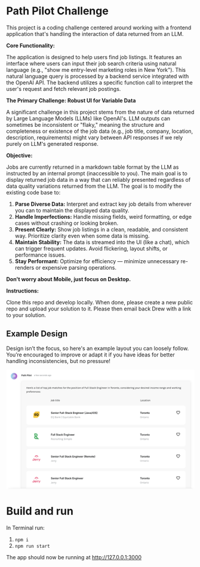 # Path Pilot Challenge
This project is a coding challenge centered around working with a frontend application that's handling the interaction of data returned from an LLM.

**Core Functionality:**

The application is designed to help users find job listings. It features an interface where users can input their job search criteria using natural language (e.g., "show me entry-level marketing roles in New York"). This natural language query is processed by a backend service integrated with the OpenAI API. The backend utilizes a specific function call to interpret the user's request and fetch relevant job postings.

**The Primary Challenge: Robust UI for Variable Data**

A significant challenge in this project stems from the nature of data returned by Large Language Models (LLMs) like OpenAI's. LLM outputs can sometimes be inconsistent or "flaky," meaning the structure and completeness or existence of the job data (e.g., job title, company, location, description, requirements) might vary between API responses if we rely purely on LLM's generated response.

**Objective:**

Jobs are currently returned in a markdown table format by the LLM as instructed by an internal prompt (inaccessible to you).
The main goal is to display returned job data in a way that can reliably presented regardless of data quality variations returned from the LLM. The goal is to modify the existing code base to:

1. **Parse Diverse Data:** Interpret and extract key job details from wherever you can to maintain the displayed data quality.
2. **Handle Imperfections:** Handle missing fields, weird formatting, or edge cases without crashing or looking broken.
3. **Present Clearly:** Show job listings in a clean, readable, and consistent way. Prioritize clarity even when some data is missing.
4. **Maintain Stability:** The data is streamed into the UI (like a chat), which can trigger frequent updates. Avoid flickering, layout shifts, or performance issues.
5. **Stay Performant:** Optimize for efficiency — minimize unnecessary re-renders or expensive parsing operations.

**Don't worry about Mobile, just focus on Desktop.**

**Instructions:**

Clone this repo and develop locally.
When done, please create a new public repo and upload your solution to it.
Please then email back Drew with a link to your solution.



## Example Design

Design isn’t the focus, so here's an example layout you can loosely follow. You’re encouraged to improve or adapt it if you have ideas for better handling inconsistencies, but no pressure!

![Example Design](./EXAMPLE_DESIGN.png)

# Build and run

In Terminal run:
1. `npm i`
2. `npm run start`

The app should now be running at http://127.0.0.1:3000
